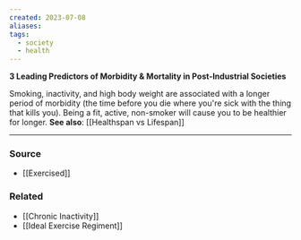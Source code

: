 ```yaml
---
created: 2023-07-08
aliases: 
tags:
  - society
  - health
---
```

**3 Leading Predictors of Morbidity & Mortality in Post-Industrial Societies**

Smoking, inactivity, and high body weight are associated with a longer period of morbidity (the time before you die where you're sick with the thing that kills you). Being a fit, active, non-smoker will cause you to be healthier for longer. **See also**: [[Healthspan vs Lifespan]] 

****
### Source
- [[Exercised]]

### Related
- [[Chronic Inactivity]] 
- [[Ideal Exercise Regiment]]